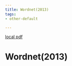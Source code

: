 ```yaml
---
title: Wordnet(2013)
tags:
- other-default

---
```


[local pdf](../../../pdfs/2013-wordnet.pdf)

# Wordnet(2013)
